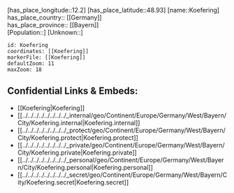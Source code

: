 ﻿---
location: [48.93,12.2] 
mapzoom: [7,12] 
mapmarker: city 
type: City
tags:
- geo/City


SpocWebEntityId: 31736
isDeleted: false
confidential: public

---
[has_place_longitude::12.2] 
[has_place_latitude::48.93] 
[name::Koefering] 
has_place_country:: [[Germany]]  
has_place_province:: [[Bayern]]  
[Population::] 
[Unknown::] 


```leaflet
id: Koefering
coordinates: [[Koefering]] 
markerFile: [[Koefering]] 
defaultZoom: 11 
maxZoom: 18
```


## Confidential Links & Embeds: 
- [[Koefering|Koefering]]  
- [[../../../../../../../../_internal/geo/Continent/Europe/Germany/West/Bayern/City/Koefering.internal|Koefering.internal]] 
- [[../../../../../../../../_protect/geo/Continent/Europe/Germany/West/Bayern/City/Koefering.protect|Koefering.protect]] 
- [[../../../../../../../../_private/geo/Continent/Europe/Germany/West/Bayern/City/Koefering.private|Koefering.private]] 
- [[../../../../../../../../_personal/geo/Continent/Europe/Germany/West/Bayern/City/Koefering.personal|Koefering.personal]] 
- [[../../../../../../../../_secret/geo/Continent/Europe/Germany/West/Bayern/City/Koefering.secret|Koefering.secret]] 
